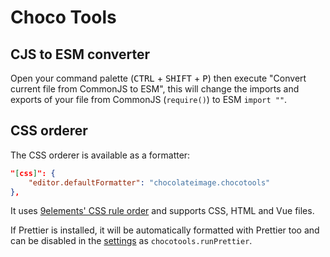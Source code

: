 # Choco Tools

## CJS to ESM converter

Open your command palette (<kbd>CTRL</kbd> + <kbd>SHIFT</kbd> + <kbd>P</kbd>) then execute "Convert current file from CommonJS to ESM", this will change the imports and exports of your file from CommonJS (`require()`) to ESM `import ""`.

## CSS orderer

The CSS orderer is available as a formatter:

```json
"[css]": {
    "editor.defaultFormatter": "chocolateimage.chocotools"
},
```

It uses [9elements' CSS rule order](https://9elements.com/css-rule-order/) and supports CSS, HTML and Vue files.

If Prettier is installed, it will be automatically formatted with Prettier too and can be disabled in the [settings](vscode://settings/chocotools.runPrettier) as `chocotools.runPrettier`.
